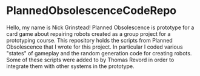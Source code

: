 # PlannedObsolescenceCodeRepo

Hello, my name is Nick Grinstead! Planned Obsolescence is prototype for a card game about repairing robots created as a group project for a prototyping course. This repository holds the scripts from Planned Obsolescence that I wrote for this project. In particular I coded various "states" of gameplay and the random generation code for creating robots. Some of these scripts were added to by Thomas Revord in order to integrate them with other systems in the prototype.
